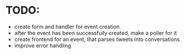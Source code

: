 # TODO:

* create form and handler for event creation
* after the event has been successfully created, make a poller for it
* create frontend for an event, that parses tweets into conversations
* improve error handling